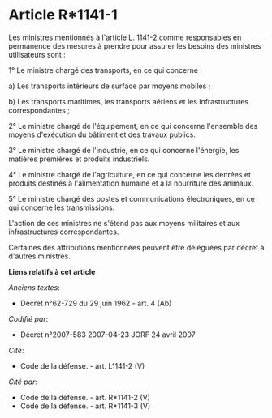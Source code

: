 # Article R*1141-1

Les ministres mentionnés à l'article L. 1141-2 comme responsables en permanence des mesures à prendre pour assurer les
besoins des ministres utilisateurs sont : 

1° Le ministre chargé des transports, en ce qui concerne : 

a) Les transports intérieurs de surface par moyens mobiles ; 

b) Les transports maritimes, les transports aériens et les infrastructures correspondantes ; 

2° Le ministre chargé de l'équipement, en ce qui concerne l'ensemble des moyens d'exécution du bâtiment et des travaux
publics. 

3° Le ministre chargé de l'industrie, en ce qui concerne l'énergie, les matières premières et produits industriels. 

4° Le ministre chargé de l'agriculture, en ce qui concerne les denrées et produits destinés à l'alimentation humaine et à la
nourriture des animaux. 

5° Le ministre chargé des postes et communications électroniques, en ce qui concerne les transmissions.

L'action de ces ministres ne s'étend pas aux moyens militaires et aux infrastructures correspondantes. 

Certaines des attributions mentionnées peuvent être déléguées par décret à d'autres ministres.

**Liens relatifs à cet article**

_Anciens textes_:

  - Décret n°62-729 du 29 juin 1962 - art. 4 (Ab)

_Codifié par_:

  - Décret n°2007-583 2007-04-23 JORF 24 avril 2007

_Cite_:

  - Code de la défense. - art. L1141-2 (V)

_Cité par_:

  - Code de la défense. - art. R*1141-2 (V)
  - Code de la défense. - art. R*1141-3 (V)
